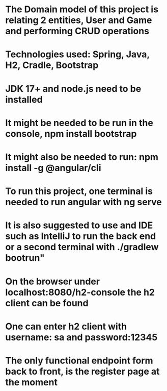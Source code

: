 # The Domain model of this project is relating 2 entities, User and Game and performing CRUD operations

# Technologies used: Spring, Java, H2, Cradle, Bootstrap

# JDK 17+ and node.js need to be installed
# It might be needed to be run in the console, npm install bootstrap
# It might also be needed to run: npm install -g @angular/cli

# To run this project, one terminal is needed to run angular with ng serve
# It is also suggested to use and IDE such as IntelliJ to run the back end or a second terminal with ./gradlew bootrun"

# On the browser under localhost:8080/h2-console the h2 client can be found
# One can enter h2 client with username: sa and password:12345

# The only functional endpoint form back to front, is the register page at the moment


